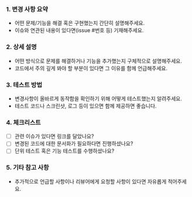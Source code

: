 ### 1. 변경 사항 요약
- 어떤 문제/기능을 해결 혹은 구현했는지 간단히 설명해주세요.
- 이슈와 연관된 내용이 있다면(issue #번호 등) 기재해주세요.

### 2. 상세 설명
- 어떤 방식으로 문제를 해결하거나 기능을 추가했는지 구체적으로 설명해주세요.
- 코드에서 주의 깊게 봐야 할 부분이 있다면 그 이유를 함께 언급해주세요.

### 3. 테스트 방법
- 변경사항이 올바르게 동작함을 확인하기 위해 어떻게 테스트했는지 알려주세요.
- 테스트 코드나 스크린샷, 로그 등이 있으면 함께 제공하면 좋습니다.

### 4. 체크리스트
- [ ] 관련 이슈가 있다면 링크를 달았나요?
- [ ] 변경된 코드에 대한 문서화가 필요하다면 진행하셨나요?
- [ ] 단위 테스트 혹은 기능 테스트를 수행하셨나요?

### 5. 기타 참고 사항
- 추가적으로 언급할 사항이나 리뷰어에게 요청할 사항이 있다면 자유롭게 적어주세요.
